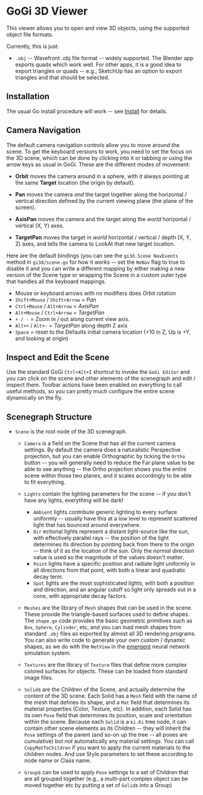 # GoGi 3D Viewer

This viewer allows you to open and view 3D objects, using the supported object file formats.

Currently, this is just:

* `.obj` -- Wavefront .obj file format -- widely supported.  The Blender app exports quads which work well.  For other apps, it is a good idea to export triangles or quads -- e.g., SketchUp has an option to export triangles and that should be selected.

## Installation

The usual Go install procedure will work -- see [Install](https://github.com/goki/gi/wiki/Install) for details.

## Camera Navigation

The default camera navigation controls allow you to move around the scene.  To get the keyboard versions to work, you need to set the focus on the 3D scene, which can be done by clicking into it or tabbing or using the arrow keys as usual in GoGi.  These are the different modes of movement:

* **Orbit** moves the camera around in a sphere, with it always pointing at the same **Target** location (the origin by default).

* **Pan** moves the camera *and* the target together along the horizontal / vertical direction defined by the current viewing plane (the plane of the screen).

* **AxisPan** moves the camera and the target along the *world* horizontal / vertical (X, Y) axes.

* **TargetPan** moves the target in *world* horizontal / vertical / depth (X, Y, Z) axes, and tells the camera to LookAt that new target location.

Here are the default bindings (you can see the `gi3d.Scene NavEvents` method in `gi3d/scene.go` for how it works -- set the `NoNav` flag to true to disable it and you can write a different mapping by either making a new version of the Scene type or wrapping the Scene in a custom outer type that handles all the keyboard mappings.

* Mouse or keyboard arrows with no modifiers does *Orbit* rotation
* `Shift+Mouse` / `Shift+Arrow` = *Pan*
* `Ctrl+Mouse` / `Alt+Arrow` = *AxisPan*
* `Alt+Mouse` / `Ctrl+Arrow` = *TargetPan*
* `+ / -` = Zoom in / out along current view axis.
* `Alt++` / `Alt+-` = *TargetPan* along depth Z axis
* `Space` = reset to the Defaults initial camera location (+10 in Z, Up is +Y, and looking at origin)

## Inspect and Edit the Scene

Use the standard GoGi `Ctrl+Alt+I` shortcut to invoke the `GoGi Editor` and you can click on the scene and other elements of the scenegraph and edit / inspect them.  Toolbar actions have been enabled on everything to call useful methods, so you can pretty much configure the entire scene dynamically on the fly.

## Scenegraph Structure

* `Scene` is the root node of the 3D scenegraph.

    + `Camera` is a field on the Scene that has all the current camera settings.  By default the camera does a naturalistic Perspective projection, but you can enable Orthographic by ticking the `Ortho` button -- you will generally need to reduce the Far plane value to be able to see anything -- the Ortho projection shows you the entire scene within those two planes, and it scales accordingly to be able to fit everything.

    + `Lights` contain the lighting parameters for the scene -- if you don't have any lights, everything will be dark!
        + `Ambient` lights contribute generic lighting to every surface uniformly -- usually have this at a low level to represent scattered light that has bounced around everywhere.
        + `Dir` ectional lights represent a distant light-source like the sun, with effectively parallel rays -- the position of the light determines its direction by pointing back from there to the origin -- think of it as the location of the sun.  Only the *normal* direction value is used so the magnitude of the values doesn't matter.
        + `Point` lights have a specific position and radiate light uniformly in all directions from that point, with both a linear and quadratic decay term.
        + `Spot` lights are the most sophisticated lights, with both a position and direction, and an angular cutoff so light only spreads out in a cone, with appropriate decay factors.

    + `Meshes` are the library of `Mesh` shapes that can be used in the scene.  These provide the triangle-based surfaces used to define shapes.  The `shape.go` code provides the basic geometric primitives such as `Box`, `Sphere`, `Cylinder`, etc, and you can load mesh shapes from standard `.obj` files as exported by almost all 3D rendering programs.  You can also write code to generate your own custom / dynamic shapes, as we do with the `NetView` in the [emergent](https://github.com/emer/emergent) neural network simulation system.
    
    + `Textures` are the library of `Texture` files that define more complex colored surfaces for objects.  These can be loaded from standard image files.
    
    + `Solid`s are the Children of the Scene, and actually determine the content of the 3D scene.  Each Solid has a `Mesh` field with the name of the mesh that defines its shape, and a `Mat` field that determines its material properties (Color, Texture, etc).  In addition, each Solid has its own `Pose` field that determines its position, scale and orientation within the scene.  Because each `Solid` is a `ki.Ki` tree node, it can contain other scene elements as its Children -- they will inherit the `Pose` settings of the parent (and so-on up the tree -- all poses are cumulative) but *not* automatically any material settings.  You can call `CopyMatToChildren` if you want to apply the current materials to the children nodes.  And use Style parameters to set these according to node name or Class name.

    + `Group`s can be used to apply `Pose` settings to a set of Children that are all grouped together (e.g., a multi-part complex object can be moved together etc by putting a set of `Solid`s into a Group)
   
